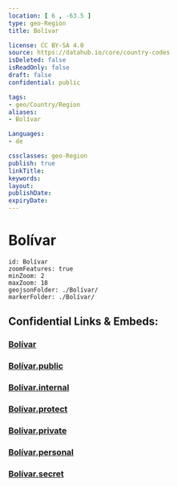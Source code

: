 ```yaml
---
location: [ 6 , -63.5 ] 
type: geo-Region
title: Bolívar

license: CC BY-SA 4.0
source: https://datahub.io/core/country-codes
isDeleted: false
isReadOnly: false
draft: false
confidential: public

tags:
- geo/Country/Region
aliases:
- Bolívar

Languages:
- de

cssclasses: geo-Region
publish: true
linkTitle: 
keywords: 
layout: 
publishDate: 
expiryDate: 
---
```


# Bolívar

```leaflet
id: Bolívar
zoomFeatures: true 
minZoom: 2 
maxZoom: 18
geojsonFolder: ./Bolívar/
markerFolder: ./Bolívar/
```


## Confidential Links & Embeds: 

### [Bolívar](/_Standards/Earth/Continent/America~South/Venezuela/States~Venezuela/Bolívar.md) 

### [Bolívar.public](/_public/Earth/Continent/America~South/Venezuela/States~Venezuela/Bolívar.public.md) 

### [Bolívar.internal](/_internal/Earth/Continent/America~South/Venezuela/States~Venezuela/Bolívar.internal.md) 

### [Bolívar.protect](/_protect/Earth/Continent/America~South/Venezuela/States~Venezuela/Bolívar.protect.md) 

### [Bolívar.private](/_private/Earth/Continent/America~South/Venezuela/States~Venezuela/Bolívar.private.md) 

### [Bolívar.personal](/_personal/Earth/Continent/America~South/Venezuela/States~Venezuela/Bolívar.personal.md) 

### [Bolívar.secret](/_secret/Earth/Continent/America~South/Venezuela/States~Venezuela/Bolívar.secret.md)


